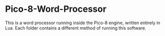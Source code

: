 # Pico-8-Word-Processor
This is a word processor running inside the Pico-8 engine, written entirely in Lua. Each folder contains a different method of running this software. 
